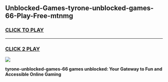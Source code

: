
## Unblocked-Games-tyrone-unblocked-games-66-Play-Free-mtnmg
<h3>
<a href="https://premium76.site?title=tyrone-unblocked-games-66&ref=23A">CLICK TO PLAY</a></h3>
<hr>

<h3>
<a href="https://premium76.site?title=tyrone-unblocked-games-66&ref=23A">CLICK 2 PLAY</a>
  
</h3>

<a href="https://premium76.site?title=tyrone-unblocked-games-66&ref=23A"><img src="https://clearcache.store/games.png"></a>


**tyrone-unblocked-games-66 games unblocked: Your Gateway to Fun and Accessible Online Gaming**
